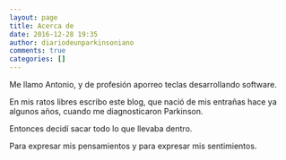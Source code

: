 ```yaml
---
layout: page
title: Acerca de
date: 2016-12-28 19:35
author: diariodeunparkinsoniano
comments: true
categories: []
---
```

<!-- wp:paragraph --><p>Me llamo Antonio, y de profesión aporreo teclas desarrollando software.</p><!-- /wp:paragraph -->

<!-- wp:paragraph --><p>En mis ratos libres escribo este blog, que nació de mis entrañas hace ya algunos años, cuando me diagnosticaron Parkinson.</p><!-- /wp:paragraph -->

<!-- wp:paragraph --><p>Entonces decidí sacar todo lo que llevaba dentro.</p><!-- /wp:paragraph -->

<!-- wp:paragraph --><p>Para expresar mis pensamientos y para expresar mis sentimientos.</p><p> </p><!-- /wp:paragraph -->
